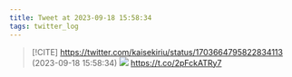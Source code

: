 ```yaml
---
title: Tweet at 2023-09-18 15:58:34
tags: twitter_log
---
```


> [!CITE] https://twitter.com/kaisekiriu/status/1703664795822834113 (2023-09-18 15:58:34)
> ![](https://twitter.com/kaisekiriu/status/1703664795822834113)
> https://t.co/2pFckATRy7
